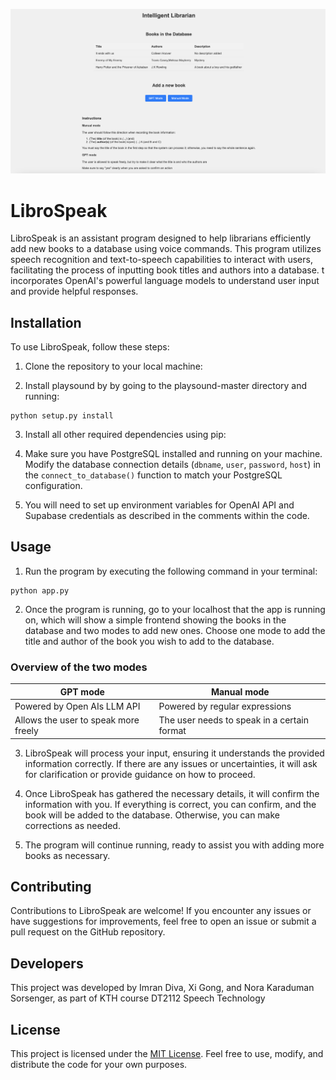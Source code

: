<!-- add image -->
![Demo](/header.png)

# LibroSpeak

LibroSpeak is an assistant program designed to help librarians efficiently add new books to a database using voice commands. This program utilizes speech recognition and text-to-speech capabilities to interact with users, facilitating the process of inputting book titles and authors into a database. t incorporates OpenAI's powerful language models to understand user input and provide helpful responses.

## Installation

To use LibroSpeak, follow these steps:

1. Clone the repository to your local machine:

2. Install playsound by by going to the playsound-master directory and running:
```git
python setup.py install
```

3. Install all other required dependencies using pip:

4. Make sure you have PostgreSQL installed and running on your machine. Modify the database connection details (`dbname`, `user`, `password`, `host`) in the `connect_to_database()` function to match your PostgreSQL configuration.

5. You will need to set up environment variables for OpenAI API and Supabase credentials as described in the comments within the code.


## Usage

1. Run the program by executing the following command in your terminal:

```git
python app.py
```

2. Once the program is running, go to your localhost that the app is running on, which will show a simple frontend showing the books in the database and two modes to add new ones. Choose one mode to add the title and author of the book you wish to add to the database. 


### Overview of the two modes

| GPT mode | Manual mode | 
|----------|----------|
| Powered by Open AIs LLM API | Powered by regular expressions | 
| Allows the user to speak more freely| The user needs to speak in a certain format | 


3. LibroSpeak will process your input, ensuring it understands the provided information correctly. If there are any issues or uncertainties, it will ask for clarification or provide guidance on how to proceed.

4. Once LibroSpeak has gathered the necessary details, it will confirm the information with you. If everything is correct, you can confirm, and the book will be added to the database. Otherwise, you can make corrections as needed.

5. The program will continue running, ready to assist you with adding more books as necessary.


## Contributing

Contributions to LibroSpeak are welcome! If you encounter any issues or have suggestions for improvements, feel free to open an issue or submit a pull request on the GitHub repository.

## Developers
This project was developed by Imran Diva, Xi Gong, and Nora Karaduman Sorsenger, as part of KTH course DT2112 Speech Technology

## License

This project is licensed under the [MIT License](LICENSE). Feel free to use, modify, and distribute the code for your own purposes.


